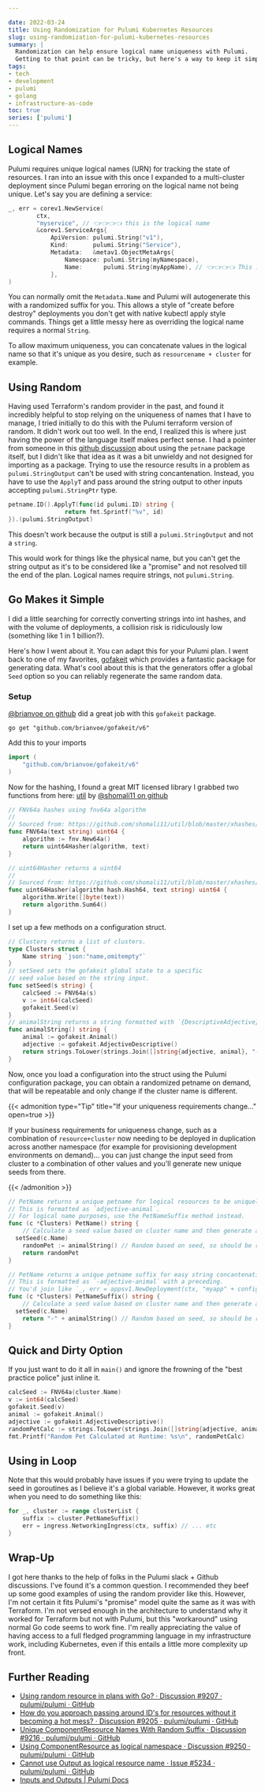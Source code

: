 ```yaml
---

date: 2022-03-24
title: Using Randomization for Pulumi Kubernetes Resources
slug: using-randomization-for-pulumi-kubernetes-resources
summary: |
  Randomization can help ensure logical name uniqueness with Pulumi.
  Getting to that point can be tricky, but here's a way to keep it simple.
tags:
- tech
- development
- pulumi
- golang
- infrastructure-as-code
toc: true
series: ['pulumi']
---
```


## Logical Names

Pulumi requires unique logical names (URN) for tracking the state of resources.<!-- more -->
I ran into an issue with this once I expanded to a multi-cluster deployment since Pulumi began erroring on the logical name not being unique.
Let's say you are defining a service:

```go
_, err = corev1.NewService(
		ctx,
		"myservice", // 👈👈👈👈 this is the logical name
        &corev1.ServiceArgs{
            ApiVersion: pulumi.String("v1"),
            Kind:       pulumi.String("Service"),
            Metadata:	&metav1.ObjectMetaArgs{
                Namespace: pulumi.String(myNamespace),
                Name:      pulumi.String(myAppName), // 👈👈👈👈 This is the physical name
            },
)
```

You can normally omit the `Metadata.Name` and Pulumi will autogenerate this with a randomized suffix for you.
This allows a style of "create before destroy" deployments you don't get with native kubectl apply style commands.
Things get a little messy here as overriding the logical name requires a normal `String`.

To allow maximum uniqueness, you can concatenate values in the logical name so that it's unique as you desire, such as `resourcename + cluster` for example.

## Using Random

Having used Terraform's random provider in the past, and found it incredibly helpful to stop relying on the uniqueness of names that I have to manage, I tried initially to do this with the Pulumi terraform version of random.
It didn't work out too well.
In the end, I realized this is where just having the power of the language itself makes perfect sense.
I had a pointer from someone in this [github discussion](https://github.com/pulumi/pulumi/discussions/9207#discussioncomment-2372172) about using the `petname` package itself, but I didn't like that idea as it was a bit unwieldy and not designed for importing as a package.
Trying to use the resource results in a problem as `pulumi.StringOutput` can't be used with string concantenation.
Instead, you have to use the `ApplyT` and pass around the string output to other inputs accepting `pulumi.StringPtr` type.

```go
petname.ID().ApplyT(func(id pulumi.ID) string {
				return fmt.Sprintf("%v", id)
}).(pulumi.StringOutput)
```

This doesn't work because the output is still a `pulumi.StringOutput` and not a `string`.

This would work for things like the physical name, but you can't get the string output as it's to be considered like a "promise" and not resolved till the end of the plan.
Logical names require strings, not `pulumi.String`.

## Go Makes it Simple

I did a little searching for correctly converting strings into int hashes, and with the volume of deployments, a collision risk is ridiculously low (something like 1 in 1 billion?).

Here's how I went about it.
You can adapt this for your Pulumi plan.
I went back to one of my favorites, [gofakeit](https://github.com/brianvoe/gofakeit) which provides a fantastic package for generating data.
What's cool about this is that the generators offer a global `Seed` option so you can reliably regenerate the same random data.

### Setup

[@brianvoe on github](https://github.com/brianvoe) did a great job with this `gofakeit` package.

```shell
go get "github.com/brianvoe/gofakeit/v6"
```

Add this to your imports

```go
import (
	"github.com/brianvoe/gofakeit/v6"
)
```

Now for the hashing, I found a great MIT licensed library I grabbed two functions from here: [util](https://github.com/shomali11/util/blob/master/xhashes/xhashes.go) by [@shomali11 on github](https://github.com/shomali11)

```go
// FNV64a hashes using fnv64a algorithm
//
// Sourced from: https://github.com/shomali11/util/blob/master/xhashes/xhashes.go
func FNV64a(text string) uint64 {
	algorithm := fnv.New64a()
	return uint64Hasher(algorithm, text)
}

// uint64Hasher returns a uint64
//
// Sourced from: https://github.com/shomali11/util/blob/master/xhashes/xhashes.go
func uint64Hasher(algorithm hash.Hash64, text string) uint64 {
	algorithm.Write([]byte(text))
	return algorithm.Sum64()
}
```

I set up a few methods on a configuration struct.

```go
// Clusters returns a list of clusters.
type Clusters struct {
	Name string `json:"name,omitempty"`
}
// setSeed sets the gofakeit global state to a specific
// seed value based on the string input.
func setSeed(s string) {
	calcSeed := FNV64a(s)
	v := int64(calcSeed)
	gofakeit.Seed(v)
}
// animalString returns a string formatted with `{DescriptiveAdjective}-{Animal}`.
func animalString() string {
	animal := gofakeit.Animal()
	adjective := gofakeit.AdjectiveDescriptive()
	return strings.ToLower(strings.Join([]string{adjective, animal}, "-"))
}
```

Now, once you load a configuration into the struct using the Pulumi configuration package, you can obtain a randomized petname on demand, that will be repeatable and only change if the cluster name is different.

{{< admonition type="Tip" title="If your uniqueness requirements change..." open=true >}}

If your business requirements for uniqueness change, such as a combination of `resource+cluster` now needing to be deployed in duplication across another namespace (for example for provisioning development environments on demand)... you can just change the input seed from cluster to a combination of other values and you'll generate new unique seeds from there.

{{< /admonition >}}

```go
// PetName returns a unique petname for logical resources to be uniquely named in the Pulumi state file.
// This is formatted as `adjective-animal`.
// For logical name purposes, use the PetNameSuffix method instead.
func (c *Clusters) PetName() string {
	// Calculate a seed value based on cluster name and then generate a random petname for the reosurces so that the logical names stay truly unique even in multi-cluster environments.
  setSeed(c.Name)
	randomPet := animalString() // Random based on seed, so should be repeatable for different deploys.
	return randomPet
}

// PetName returns a unique petname suffix for easy string concantenation for logical resources.
// This is formatted as `-adjective-animal` with a preceding.
// You'd join like `_, err = appsv1.NewDeployment(ctx, "myapp" + config.PetNameSuffix(), nil)
func (c *Clusters) PetNameSuffix() string {
	// Calculate a seed value based on cluster name and then generate a random petname for the reosurces so that the logical names stay truly unique even in multi-cluster environments.
  setSeed(c.Name)
	return "-" + animalString() // Random based on seed, so should be repeatable for different deploys.
}

```

## Quick and Dirty Option

If you just want to do it all in `main()` and ignore the frowning of the "best practice police" just inline it.

```go
calcSeed := FNV64a(cluster.Name)
v := int64(calcSeed)
gofakeit.Seed(v)
animal := gofakeit.Animal()
adjective := gofakeit.AdjectiveDescriptive()
randomPetCalc := strings.ToLower(strings.Join([]string{adjective, animal}, "-"))
fmt.Printf("Random Pet Calculated at Runtime: %s\n", randomPetCalc)
```

## Using in Loop

Note that this would probably have issues if you were trying to update the seed in goroutines as I believe it's a global variable.
However, it works great when you need to do something like this:

```go
for _, cluster := range clusterList {
    suffix := cluster.PetNameSuffix()
    err = ingress.NetworkingIngress(ctx, suffix) // ... etc
}
```

## Wrap-Up

I got here thanks to the help of folks in the Pulumi slack + Github discussions.
I've found it's a common question.
I recommended they beef up some good examples of using the random provider like this.
However, I'm not certain it fits Pulumi's "promise" model quite the same as it was with Terraform.
I'm not versed enough in the architecture to understand why it worked for Terraform but not with Pulumi, but this "workaround" using normal Go code seems to work fine.
I'm really appreciating the value of having access to a full fledged programming language in my infrastructure work, including Kubernetes, even if this entails a little more complexity up front.

## Further Reading

- [Using random resource in plans with Go? · Discussion #9207 · pulumi/pulumi · GitHub](https://github.com/pulumi/pulumi/discussions/9207)
- [How do you approach passing around ID's for resources without it becoming a hot mess? · Discussion #9205 · pulumi/pulumi · GitHub](https://github.com/pulumi/pulumi/discussions/9205)
- [Unique ComponentResource Names With Random Suffix · Discussion #9216 · pulumi/pulumi · GitHub](https://github.com/pulumi/pulumi/discussions/9216)
- [Using ComponentResource as logical namespace · Discussion #9250 · pulumi/pulumi · GitHub](https://github.com/pulumi/pulumi/discussions/9250)
- [Cannot use Output as logical resource name · Issue #5234 · pulumi/pulumi · GitHub](https://github.com/pulumi/pulumi/issues/5234#issuecomment-697966379)
- [Inputs and Outputs | Pulumi Docs](https://www.pulumi.com/docs/intro/concepts/inputs-outputs/)
